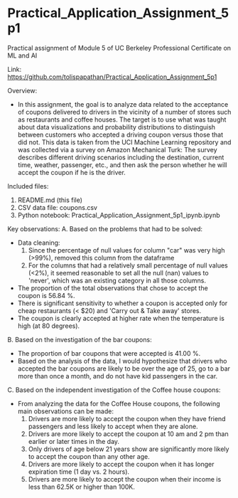 # Practical_Application_Assignment_5p1
Practical assignment of Module 5 of UC Berkeley Professional Certificate on ML and AI

Link:
https://github.com/tolispapathan/Practical_Application_Assignment_5p1

Overview:
- In this assignment, the goal is to analyze data related to the acceptance of coupons delivered to drivers in the vicinity of a number of stores such as restaurants and coffee houses. The target is to use what was taught about data visualizations and probability distributions to distinguish between customers who accepted a driving coupon versus those that did not. This data is taken from the UCI Machine Learning repository and was collected via a survey on Amazon Mechanical Turk: The survey describes different driving scenarios including the destination, current time, weather, passenger, etc., and then ask the person whether he will accept the coupon if he is the driver.

Included files:
1. README.md (this file)
2. CSV data file: coupons.csv
3. Python notebook: Practical_Application_Assignment_5p1_ipynb.ipynb

Key observations:
A. Based on the problems that had to be solved:
- Data cleaning:
  1. Since the percentage of null values for column "car" was very high (>99%), removed this column from the dataframe
  2. For the columns that had a relatively small percentage of null values (<2%), it seemed reasonable to set all the null (nan) values to 'never', which was an existing category in all those columns.
- The proportion of the total observations that chose to accept the coupon is 56.84 %.
- There is significant sensitivity to whether a coupon is accepted only for cheap restaurants (< $20) and 'Carry out & Take away' stores.
- The coupon is clearly accepted at higher rate when the temperature is high (at 80 degrees).

B. Based on the investigation of the bar coupons:
- The proportion of bar coupons that were accepted is 41.00 %.
- Based on the analysis of the data, I would hypothesize that drivers who accepted the bar coupons are likely to be over the age of 25, go to a bar more than once a month, and do not have kid passengers in the car.

C. Based on the independent investigation of the Coffee house coupons:
- From analyzing the data for the Coffee House coupons, the following main observations can be made:
  1. Drivers are more likely to accept the coupon when they have friend passengers and less likely to accept when they are alone.
  2. Drivers are more likely to accept the coupon at 10 am and 2 pm than earlier or later times in the day.
  3. Only drivers of age below 21 years show are significantly more likely to accept the coupon than any other age.
  4. Drivers are more likely to accept the coupon when it has longer expiration time (1 day vs. 2 hours).
  5. Drivers are more likely to accept the coupon when their income is less than 62.5K or higher than 100K.
